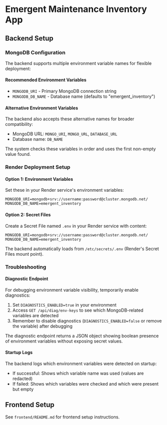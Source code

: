# Emergent Maintenance Inventory App

## Backend Setup

### MongoDB Configuration

The backend supports multiple environment variable names for flexible deployment:

#### Recommended Environment Variables
- `MONGODB_URI` - Primary MongoDB connection string
- `MONGODB_DB_NAME` - Database name (defaults to "emergent_inventory")

#### Alternative Environment Variables
The backend also accepts these alternative names for broader compatibility:
- MongoDB URL: `MONGO_URI`, `MONGO_URL`, `DATABASE_URL`
- Database name: `DB_NAME`

The system checks these variables in order and uses the first non-empty value found.

### Render Deployment Setup

#### Option 1: Environment Variables
Set these in your Render service's environment variables:
```
MONGODB_URI=mongodb+srv://username:password@cluster.mongodb.net/
MONGODB_DB_NAME=emergent_inventory
```

#### Option 2: Secret Files
Create a Secret File named `.env` in your Render service with content:
```
MONGODB_URI=mongodb+srv://username:password@cluster.mongodb.net/
MONGODB_DB_NAME=emergent_inventory
```
The backend automatically loads from `/etc/secrets/.env` (Render's Secret Files mount point).

### Troubleshooting

#### Diagnostic Endpoint
For debugging environment variable visibility, temporarily enable diagnostics:

1. Set `DIAGNOSTICS_ENABLED=true` in your environment
2. Access `GET /api/diag/env-keys` to see which MongoDB-related variables are detected
3. Remember to disable diagnostics (`DIAGNOSTICS_ENABLED=false` or remove the variable) after debugging

The diagnostic endpoint returns a JSON object showing boolean presence of environment variables without exposing secret values.

#### Startup Logs
The backend logs which environment variables were detected on startup:
- If successful: Shows which variable name was used (values are redacted)
- If failed: Shows which variables were checked and which were present but empty

## Frontend Setup

See `frontend/README.md` for frontend setup instructions.
